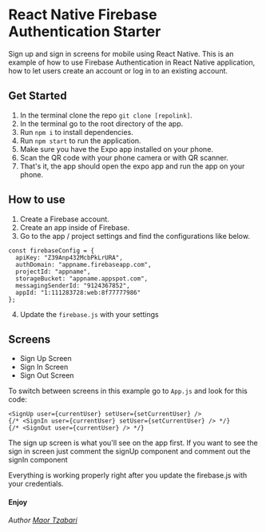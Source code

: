 React Native Firebase Authentication Starter
=====================================

Sign up and sign in screens for mobile using React Native.
This is an example of how to use Firebase Authentication in React Native application, how to let users create an account or log in to an existing account.

Get Started
----------

1. In the terminal clone the repo `git clone [repolink]`.
2. In the terminal go to the root directory of the app.
3. Run `npm i` to install dependencies.
4. Run `npm start` to run the application.
5. Make sure you have the Expo app installed on your phone.
6. Scan the QR code with your phone camera or with QR scanner.
7. That's it, the app should open the expo app and run the app on your phone.

How to use
----------

1. Create a Firebase account.
2. Create an app inside of Firebase.
3. Go to the app / project settings and find the configurations like below.


```
const firebaseConfig = {
  apiKey: "Z39Anp432McbPkLrURA",
  authDomain: "appname.firebaseapp.com",
  projectId: "appname",
  storageBucket: "appname.appspot.com",
  messagingSenderId: "9124367852",
  appId: "1:111283728:web:8f77777986"
};
```
4. Update the `firebase.js` with your settings  


Screens
------------

- Sign Up Screen
- Sign In Screen
- Sign Out Screen

To switch between screens in this example go to `App.js` and look for this code:
```
<SignUp user={currentUser} setUser={setCurrentUser} />
{/* <SignIn user={currentUser} setUser={setCurrentUser} /> */}
{/* <SignOut user={currentUser} /> */}
```

The sign up screen is what you'll see on the app first.
If you want to see the sign in screen just comment the signUp component and comment out the signIn component

Everything is working properly right after you update the firebase.js with your credentials.

#### Enjoy

*Author [Maor Tzabari](https://oritzio.com/)*